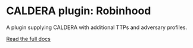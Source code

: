 # CALDERA plugin: Robinhood

A plugin supplying CALDERA with additional TTPs and adversary profiles.

[Read the full docs](https://github.com/mitre/caldera/wiki/Plugin:-stockpile)
